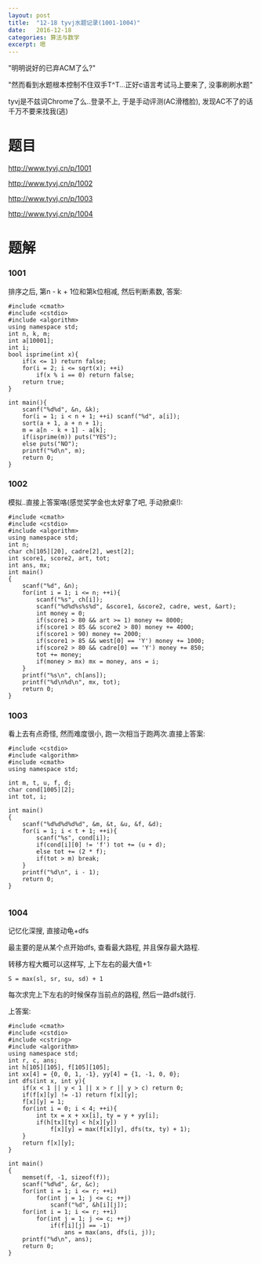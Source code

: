 ```yaml
---
layout: post
title:  "12-18 tyvj水题记录(1001-1004)"
date:   2016-12-18
categories: 算法与数学
excerpt: 嗯
---
```


"明明说好的已弃ACM了么?"

"然而看到水题根本控制不住双手T^T...正好c语言考试马上要来了, 没事刷刷水题"

tyvj是不兹词Chrome了么..登录不上, 于是手动评测(AC滑稽脸), 发现AC不了的话千万不要来找我(逃)

# 题目
http://www.tyvj.cn/p/1001

http://www.tyvj.cn/p/1002

http://www.tyvj.cn/p/1003

http://www.tyvj.cn/p/1004

# 题解

### 1001

排序之后, 第n - k + 1位和第k位相减, 然后判断素数, 答案:


```
#include <cmath>
#include <cstdio>
#include <algorithm>
using namespace std;
int n, k, m;
int a[10001];
int i;
bool isprime(int x){
    if(x <= 1) return false;
    for(i = 2; i <= sqrt(x); ++i)
        if(x % i == 0) return false;
    return true;
}

int main(){
    scanf("%d%d", &n, &k);
    for(i = 1; i < n + 1; ++i) scanf("%d", a[i]);
    sort(a + 1, a + n + 1);
    m = a[n - k + 1] - a[k];
    if(isprime(m)) puts("YES");
    else puts("NO");
    printf("%d\n", m);
    return 0;
}

```

### 1002

模拟..直接上答案咯(感觉奖学金也太好拿了吧, 手动掀桌!):

```
#include <cmath>
#include <cstdio>
#include <algorithm>
using namespace std;
int n;
char ch[105][20], cadre[2], west[2];
int score1, score2, art, tot;
int ans, mx;
int main()
{
    scanf("%d", &n);
    for(int i = 1; i <= n; ++i){
        scanf("%s", ch[i]);
        scanf("%d%d%s%s%d", &score1, &score2, cadre, west, &art);
        int money = 0;
        if(score1 > 80 && art >= 1) money += 8000;
        if(score1 > 85 && score2 > 80) money += 4000;
        if(score1 > 90) money += 2000;
        if(score1 > 85 && west[0] == 'Y') money += 1000;
        if(score2 > 80 && cadre[0] == 'Y') money += 850;
        tot += money;
        if(money > mx) mx = money, ans = i;
    }
    printf("%s\n", ch[ans]);
    printf("%d\n%d\n", mx, tot);
    return 0;
}

```

### 1003

看上去有点奇怪, 然而难度很小, 跑一次相当于跑两次.直接上答案:


```
#include <cstdio>
#include <algorithm>
#include <cmath>
using namespace std;

int m, t, u, f, d;
char cond[1005][2];
int tot, i;

int main()
{
    scanf("%d%d%d%d%d", &m, &t, &u, &f, &d);
    for(i = 1; i < t + 1; ++i){
        scanf("%s", cond[i]);
        if(cond[i][0] != 'f') tot += (u + d);
        else tot += (2 * f);
        if(tot > m) break;
    }
    printf("%d\n", i - 1);
    return 0;
}


```

### 1004

记忆化深搜, 直接动龟+dfs

最主要的是从某个点开始dfs, 查看最大路程, 并且保存最大路程.

转移方程大概可以这样写, 上下左右的最大值+1: 
```
S = max(sl, sr, su, sd) + 1 
```
每次求完上下左右的时候保存当前点的路程, 然后一路dfs就行.

上答案:


```
#include <cmath>
#include <cstdio>
#include <cstring>
#include <algorithm>
using namespace std;
int r, c, ans;
int h[105][105], f[105][105];
int xx[4] = {0, 0, 1, -1}, yy[4] = {1, -1, 0, 0};
int dfs(int x, int y){
    if(x < 1 || y < 1 || x > r || y > c) return 0;
    if(f[x][y] != -1) return f[x][y];
    f[x][y] = 1;
    for(int i = 0; i < 4; ++i){
        int tx = x + xx[i], ty = y + yy[i];
        if(h[tx][ty] < h[x][y])
            f[x][y] = max(f[x][y], dfs(tx, ty) + 1);
    }
    return f[x][y];
}

int main()
{
    memset(f, -1, sizeof(f));
    scanf("%d%d", &r, &c);
    for(int i = 1; i <= r; ++i)
        for(int j = 1; j <= c; ++j)
            scanf("%d", &h[i][j]);
    for(int i = 1; i <= r; ++i)
        for(int j = 1; j <= c; ++j)
            if(f[i][j] == -1)
                ans = max(ans, dfs(i, j));
    printf("%d\n", ans);
    return 0;
}


```




